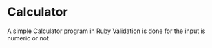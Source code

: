 # Calculator
A simple Calculator program in Ruby
Validation is done for the input is numeric or not
